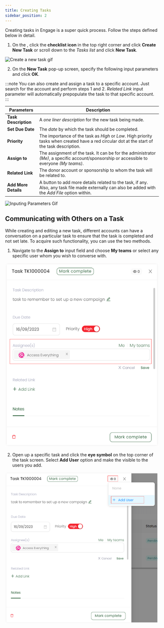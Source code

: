 ```yaml
---
title: Creating Tasks
sidebar_position: 2
---
```


Creating tasks in Engage is a super quick process. Follow the steps defined below in detail.

1. On the <K2Link route="dashboard" text="Engage dashboard" isEngage />, click the **checklist icon** in the top right corner and click **Create New Task** or scroll down to the *Tasks list* and click **New Task**.  

![Create a new task gif](./create-new-task.gif)

2. On the **New Task** pop-up screen, specify the following input parameters and click **OK**.

:::note
You can also create and assign a task to a specific account. Just search for the account and perform steps 1 and 2. *Related Link* input parameter will automatically prepopulate the task to that specific account.
:::

| Parameters | Description |
| ---------- | ----------- |
| **Task Description** | A *one liner description* for the new task being made. |
| **Set Due Date** | The *date* by which the task should be completed. |  
| **Priority** | The importance of the task as *High* or *Low*. High priority tasks when created have a red circular dot at the start of the task description. | 
| **Assign to** | The assignment of the task. It can be for the administrator *(Me)*, a specific account/sponsorship or accessible to everyone *(My teams)*. | 
| **Related Link** | The donor account or sponsorship to whom the task will be related to. |
| **Add More Details** | A button to add more details related to the task, if any. Also, any task file made externally can also be added with the *Add File* option within. |

![Inputing Parameters Gif](./inputing-parameters-new-task.gif)

## Communicating with Others on a Task

While creating and editing a new task, different accounts can have a conversation on a particular task to ensure that the task is completed and not set late. To acquire such functionality, you can use the two methods.

1. Navigate to the **Assign to** input field and choose **My teams** or select any specific user whom you wish to converse with.

![Assign Task to Someone](./assign-task.png)

2. Open up a specific task and click the **eye symbol** on the top corner of the task screen. Select **Add User** option and make the visible to the users you add.

![Add User on Task Screen](./add-user-task.png)